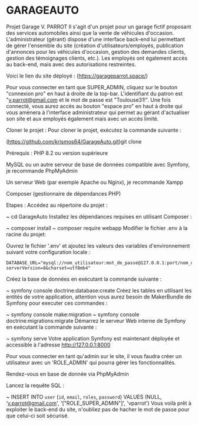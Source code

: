 # GARAGEAUTO

Projet Garage V. PARROT
Il s'agit d'un projet pour un garage fictif proposant des services automobiles ainsi que la vente de véhicules d'occasion. L'administrateur (gérant) dispose d'une interface back-end lui permettant de gérer l'ensemble du site (création d'utilisateurs/employés, publication d'annonces pour les véhicules d'occasion, gestion des demandes clients, gestion des témoignages clients, etc.). Les employés ont également accès au back-end, mais avec des autorisations restreintes.

Voici le lien du site déployé : (https://garageparrot.space/)

Pour vous connecter en tant que SUPER_ADMIN, cliquez sur le bouton "connexion pro" en haut à droite de la top-bar. L'identifiant du patron est "v.parrot@gmail.com et le mot de passe est "Toulouse31!". Une fois connecté, vous aurez accès au bouton "espace pro" en haut à droite qui vous amènera à l'interface administrateur qui permet au gérant d'actualiser son site et aux employés également mais avec un accès limité.

Cloner le projet :
Pour cloner le projet, exécutez la commande suivante :

(https://github.com/krismos64/GarageAuto.git)git clone

Prérequis :
PHP 8.2 ou version supérieure

MySQL ou un autre serveur de base de données compatible avec Symfony, je recommande PhpMyAdmin

Un serveur Web (par exemple Apache ou Nginx), je recommande Xampp

Composer (gestionnaire de dépendances PHP)

Etapes :
Accédez au répertoire du projet :

~ cd GarageAuto
Installez les dépendances requises en utilisant Composer :

~ composer install
~ composer require webapp
Modifier le fichier .env à la racine du projet:

Ouvrez le fichier '.env' et ajoutez les valeurs des variables d'environnement suivant votre configuration locale :

    DATABASE_URL="mysql://nom_utilisateur:mot_de_passe@127.0.0.1:port/nom_du_projet?serverVersion=8&charset=utf8mb4"

Créez la base de données en exécutant la commande suivante :

~ symfony console doctrine:database:create
Créez les tables en utilisant les entités de votre application, attention vous aurez besoin de MakerBundle de Symfony pour executer ces commandes :

~ symfony console make:migration
~ symfony console doctrine:migrations:migrate
Démarrez le serveur Web interne de Symfony en exécutant la commande suivante :

~ symfony serve
Votre application Symfony est maintenant déployée et accessible à l'adresse http://127.0.0.1:8000

Pour vous connecter en tant qu'admin sur le site, il vous faudra créer un utilisateur avec un 'ROLE_ADMIN' qui pourra gérer les fonctionnalités.

Rendez-vous en base de donnée via PhpMyAdmin

Lancez la requête SQL :

~ INSERT INTO `user` (`id`, `email`, `roles`, `password`) VALUES (NULL, ‘v.parrot@gmail.com', '[\"ROLE_SUPER_ADMIN\"]', 'vparrot')
Vous voilà prêt à exploiter le back-end du site, n'oubliez pas de hacher le mot de passe pour que celui-ci soit sécurisé.
